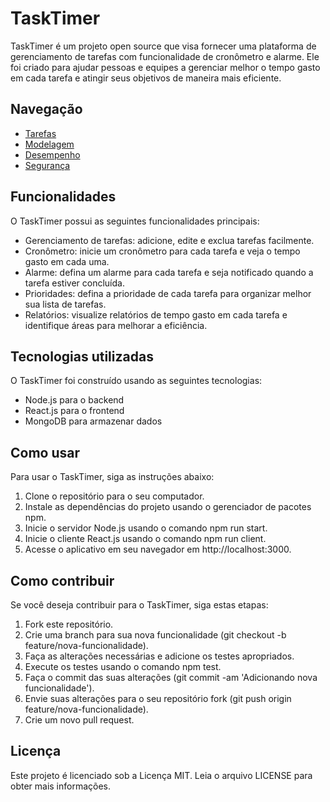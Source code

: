 # TaskTimer

TaskTimer é um projeto open source que visa fornecer uma plataforma de gerenciamento de tarefas com funcionalidade de cronômetro e alarme. Ele foi criado para ajudar pessoas e equipes a gerenciar melhor o tempo gasto em cada tarefa e atingir seus objetivos de maneira mais eficiente.

## Navegação

- [Tarefas](TODO.md)
- [Modelagem](MODELING.md)
- [Desempenho](PERFORMANCE.md)
- [Segurança](SECURITY.md)

## Funcionalidades

O TaskTimer possui as seguintes funcionalidades principais:

- Gerenciamento de tarefas: adicione, edite e exclua tarefas facilmente.
- Cronômetro: inicie um cronômetro para cada tarefa e veja o tempo gasto em cada uma.
- Alarme: defina um alarme para cada tarefa e seja notificado quando a tarefa estiver concluída.
- Prioridades: defina a prioridade de cada tarefa para organizar melhor sua lista de tarefas.
- Relatórios: visualize relatórios de tempo gasto em cada tarefa e identifique áreas para melhorar a eficiência.

## Tecnologias utilizadas

O TaskTimer foi construído usando as seguintes tecnologias:

- Node.js para o backend
- React.js para o frontend
- MongoDB para armazenar dados

## Como usar

Para usar o TaskTimer, siga as instruções abaixo:

1. Clone o repositório para o seu computador.
2. Instale as dependências do projeto usando o gerenciador de pacotes npm.
3. Inicie o servidor Node.js usando o comando npm run start.
4. Inicie o cliente React.js usando o comando npm run client.
5. Acesse o aplicativo em seu navegador em http://localhost:3000.

## Como contribuir

Se você deseja contribuir para o TaskTimer, siga estas etapas:

1. Fork este repositório.
2. Crie uma branch para sua nova funcionalidade (git checkout -b feature/nova-funcionalidade).
3. Faça as alterações necessárias e adicione os testes apropriados.
4. Execute os testes usando o comando npm test.
5. Faça o commit das suas alterações (git commit -am 'Adicionando nova funcionalidade').
6. Envie suas alterações para o seu repositório fork (git push origin feature/nova-funcionalidade).
7. Crie um novo pull request.

## Licença

Este projeto é licenciado sob a Licença MIT. Leia o arquivo LICENSE para obter mais informações.
